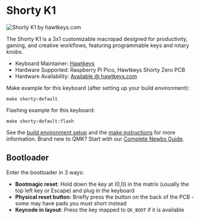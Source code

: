 # Shorty K1

![Shorty K1 by hawtkeys.com](https://hawtkeys.com/wp-content/uploads/2025/06/12-crop2.png)

The Shorty K1 is a 3x1 customizable macropad designed for productivity, gaming, and creative workflows, featuring programmable keys and rotary knobs.

* Keyboard Maintainer: [Hawtkeys](https://github.com/hawtkeys)
* Hardware Supported: Raspberry Pi Pico, Hawtkeys Shorty Zero PCB
* Hardware Availability: [Available @ hawtkeys.com](https://hawtkeys.com)

Make example for this keyboard (after setting up your build environment):

    make shorty:default

Flashing example for this keyboard:

    make shorty:default:flash

See the [build environment setup](https://docs.qmk.fm/#/getting_started_build_tools) and the [make instructions](https://docs.qmk.fm/#/getting_started_make_guide) for more information. Brand new to QMK? Start with our [Complete Newbs Guide](https://docs.qmk.fm/#/newbs).

## Bootloader

Enter the bootloader in 3 ways:

* **Bootmagic reset**: Hold down the key at (0,0) in the matrix (usually the top left key or Escape) and plug in the keyboard
* **Physical reset button**: Briefly press the button on the back of the PCB - some may have pads you must short instead
* **Keycode in layout**: Press the key mapped to `QK_BOOT` if it is available